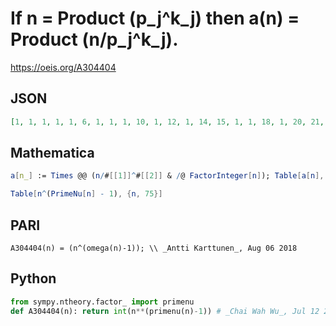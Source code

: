 # If n \= Product \(p\_j^k\_j\) then a\(n\) \= Product \(n/p\_j^k\_j\)\.
https://oeis.org/A304404
## JSON
```JSON
[1, 1, 1, 1, 1, 6, 1, 1, 1, 10, 1, 12, 1, 14, 15, 1, 1, 18, 1, 20, 21, 22, 1, 24, 1, 26, 1, 28, 1, 900, 1, 1, 33, 34, 35, 36, 1, 38, 39, 40, 1, 1764, 1, 44, 45, 46, 1, 48, 1, 50, 51, 52, 1, 54, 55, 56, 57, 58, 1, 3600, 1, 62, 63, 1, 65, 4356, 1, 68, 69, 4900, 1, 72, 1, 74, 75]
```
## Mathematica
```Mathematica
a[n_] := Times @@ (n/#[[1]]^#[[2]] & /@ FactorInteger[n]); Table[a[n], {n, 75}]
```
```Mathematica
Table[n^(PrimeNu[n] - 1), {n, 75}]
```
## PARI
```PARI
A304404(n) = (n^(omega(n)-1)); \\ _Antti Karttunen_, Aug 06 2018
```
## Python
```Python
from sympy.ntheory.factor_ import primenu
def A304404(n): return int(n**(primenu(n)-1)) # _Chai Wah Wu_, Jul 12 2023
```
